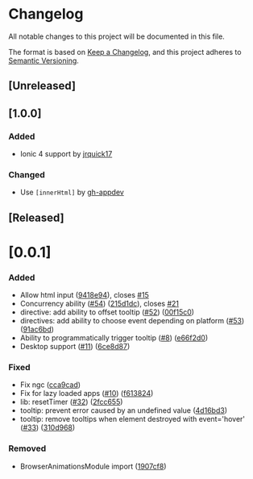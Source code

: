# Changelog
All notable changes to this project will be documented in this file.

The format is based on [Keep a Changelog](https://keepachangelog.com/en/1.0.0/),
and this project adheres to [Semantic Versioning](https://semver.org/spec/v2.0.0.html).

## [Unreleased]

## [1.0.0]
### Added
* Ionic 4 support by [jrquick17](https://github.com/jrquick17)

### Changed
* Use `[innerHtml]` by [gh-appdev](https://github.com/gh-appdev)

## [Released]

# [0.0.1]
### Added
* Allow html input ([9418e94](https://github.com/zyra/ionic-tooltips/commit/9418e94)), closes [#15](https://github.com/zyra/ionic-tooltips/issues/15)
* Concurrency ability ([#54](https://github.com/zyra/ionic-tooltips/issues/54)) ([215d1dc](https://github.com/zyra/ionic-tooltips/commit/215d1dc)), closes [#21](https://github.com/zyra/ionic-tooltips/issues/21)
* directive: add ability to offset tooltip ([#52](https://github.com/zyra/ionic-tooltips/issues/52)) ([00f15c0](https://github.com/zyra/ionic-tooltips/commit/00f15c0))
* directives: add ability to choose event depending on platform ([#53](https://github.com/zyra/ionic-tooltips/issues/53)) ([91ac6bd](https://github.com/zyra/ionic-tooltips/commit/91ac6bd))
* Ability to programmatically trigger tooltip ([#8](https://github.com/zyra/ionic-tooltips/issues/8)) ([e66f2d0](https://github.com/zyra/ionic-tooltips/commit/e66f2d0))
* Desktop support ([#11](https://github.com/zyra/ionic-tooltips/issues/11)) ([6ce8d87](https://github.com/zyra/ionic-tooltips/commit/6ce8d87))

### Fixed
* Fix ngc ([cca9cad](https://github.com/zyra/ionic-tooltips/commit/cca9cad))
* Fix for lazy loaded apps ([#10](https://github.com/zyra/ionic-tooltips/issues/10)) ([f613824](https://github.com/zyra/ionic-tooltips/commit/f613824))
* lib: resetTimer ([#32](https://github.com/zyra/ionic-tooltips/issues/32)) ([2fcc655](https://github.com/zyra/ionic-tooltips/commit/2fcc655))
* tooltip: prevent error caused by an undefined value ([4d16bd3](https://github.com/zyra/ionic-tooltips/commit/4d16bd3))
* tooltip: remove tooltips when element destroyed with event='hover' ([#33](https://github.com/zyra/ionic-tooltips/issues/33)) ([310d968](https://github.com/zyra/ionic-tooltips/commit/310d968))

### Removed
* BrowserAnimationsModule import ([1907cf8](https://github.com/zyra/ionic-tooltips/commit/1907cf8))
